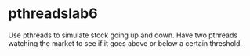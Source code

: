 # pthreadslab6
Use pthreads to simulate stock going up and down.  Have two pthreads watching the market to see if it goes above or below a certain threshold.
 
